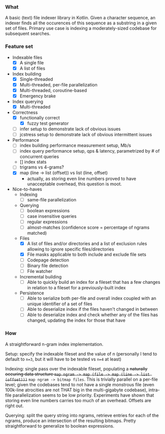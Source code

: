 ### What
A basic (text) file indexer library in Kotlin. Given a character sequence, an indexer finds all the occurences of this sequence as a substring in a given set of files. Primary use case is indexing a moderately-sized codebase for subsequent searches.

### Feature set

 - Indexable files
    - [x] A single file
    - [x] A list of files
 - Index building
    - [x] Single-threaded
    - [x] Multi-threaded, per-file parallelization
    - [x] Multi-threaded, coroutine-based         
    - [x] Emergency brake    
 - Index querying
    - [x] Multi-threaded     
 - Correctness
    - [x] functionally correct            
        - [x] fuzzy test generator
    - [ ] infer setup to demonstrate lack of obvious issues
    - [ ] jcstress setup to demonstrate lack of obvious intermittent issues    
 - Performance
    - [ ] index building performance measurement setup, Mb/s
    - [ ] index query performance setup, qps & latency, parametrized by # of concurrent queries
    - [\] index stats
    - [ ] trigrams vs 4-grams?     
    - [x] map (line -> list (offset)) vs list (line, offset) 
        - actually, as storing even line numbers proved to have unacceptable overhead, this question is moot. 
        
 - Nice-to-haves
    - Indexing
        - [ ] same-file parallelization
    - Querying
        - [ ] boolean expressions
        - [ ] case insensitive queries        
        - [ ] regular expressions
        - [ ] almost-matches (confidence score = percentage of ngrams matched)        
    - Files 
        - [x] A list of files and/or directories and a list of exclusion rules allowing to ignore specific files/directories
        - [x] File masks applicable to both include and exclude file sets
        - [ ] Codepage detection
        - [ ] Binary file detection    
        - [ ] File watcher  
    - Incremental building
        - [ ] Able to quickly build an index for a fileset that has a few changes in relation to a fileset for a previously-built index 
    - Persistence
        - [ ] Able to serialize both per-file and overall index coupled with an unique identifier of a set of files
        - [ ] Able to deserialize index if the files haven't changed in between
        - [ ] Able to deserialize index and check whether any of the files has changed, updating the index for those that have                        
   
### How

A straightforward n-gram index implementation. 

Setup: specify the indexable fileset and the value of n (personally I tend to default to `n=3`, but it will have to be tested vs `n=4` at least)

Indexing: single pass over the indexable fileset, populating a <s>naturally occuring data structure `map ngram -> map (file -> map (line -> list (offset)))`</s> `map ngram -> bitmap files`. This is trivially parallel on a per-file level; given the codebases tend to not have a single monstrous file (even 100k-line atrocities are not THAT big in the multi-gigabyte codebase), intra-file parallelization seems to be low priority. Experiments have shown that storing even line numbers carries too much of an overhead. Offsets are right out.

Querying: split the query string into ngrams, retrieve entries for each of the ngrams, produce an intersection of the resulting bitmaps. Pretty straightforward to generalize to boolean expressions.